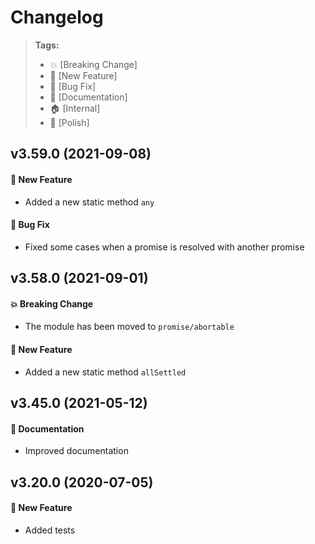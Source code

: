 Changelog
=========

> **Tags:**
> - :boom:       [Breaking Change]
> - :rocket:     [New Feature]
> - :bug:        [Bug Fix]
> - :memo:       [Documentation]
> - :house:      [Internal]
> - :nail_care:  [Polish]

## v3.59.0 (2021-09-08)

#### :rocket: New Feature

* Added a new static method `any`

#### :bug: Bug Fix

* Fixed some cases when a promise is resolved with another promise

## v3.58.0 (2021-09-01)

#### :boom: Breaking Change

* The module has been moved to `promise/abortable`

#### :rocket: New Feature

* Added a new static method `allSettled`

## v3.45.0 (2021-05-12)

#### :memo: Documentation

* Improved documentation

## v3.20.0 (2020-07-05)

#### :rocket: New Feature

* Added tests
